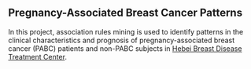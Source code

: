## Pregnancy-Associated Breast Cancer Patterns
In this project, association rules mining is used to identify patterns in the clinical characteristics and prognosis of pregnancy-associated breast cancer (PABC) patients and non-PABC subjects in [Hebei Breast Disease Treatment Center]().

